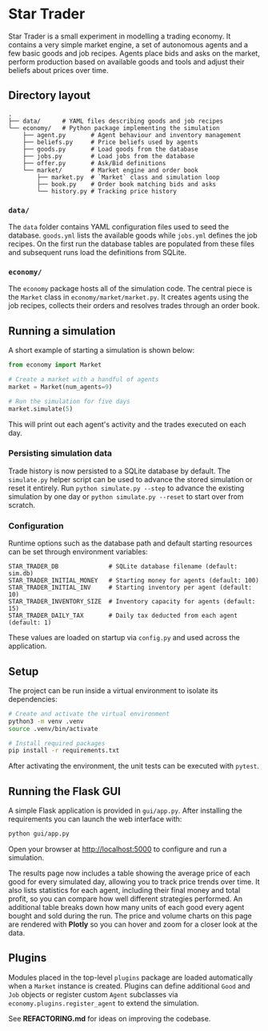 # Star Trader

Star Trader is a small experiment in modelling a trading economy. It contains a very
simple market engine, a set of autonomous agents and a few basic goods and job
recipes. Agents place bids and asks on the market, perform production based on
available goods and tools and adjust their beliefs about prices over time.

## Directory layout

```
.
├── data/      # YAML files describing goods and job recipes
└── economy/   # Python package implementing the simulation
    ├── agent.py       # Agent behaviour and inventory management
    ├── beliefs.py     # Price beliefs used by agents
    ├── goods.py       # Load goods from the database
    ├── jobs.py        # Load jobs from the database
    ├── offer.py       # Ask/Bid definitions
    └── market/        # Market engine and order book
        ├── market.py  # `Market` class and simulation loop
        ├── book.py    # Order book matching bids and asks
        └── history.py # Tracking price history
```

### `data/`

The `data` folder contains YAML configuration files used to seed the
database. `goods.yml` lists the available goods while `jobs.yml` defines the
job recipes. On the first run the database tables are populated from these
files and subsequent runs load the definitions from SQLite.

### `economy/`

The `economy` package hosts all of the simulation code. The central piece is the
`Market` class in `economy/market/market.py`. It creates agents using the job
recipes, collects their orders and resolves trades through an order book.

## Running a simulation

A short example of starting a simulation is shown below:

```python
from economy import Market

# Create a market with a handful of agents
market = Market(num_agents=9)

# Run the simulation for five days
market.simulate(5)
```

This will print out each agent's activity and the trades executed on each day.

### Persisting simulation data

Trade history is now persisted to a SQLite database by default. The
`simulate.py` helper script can be used to advance the stored simulation or
reset it entirely. Run `python simulate.py --step` to advance the existing
simulation by one day or `python simulate.py --reset` to start over from
scratch.

### Configuration

Runtime options such as the database path and default starting resources can be
set through environment variables:

```
STAR_TRADER_DB              # SQLite database filename (default: sim.db)
STAR_TRADER_INITIAL_MONEY   # Starting money for agents (default: 100)
STAR_TRADER_INITIAL_INV     # Starting inventory per agent (default: 10)
STAR_TRADER_INVENTORY_SIZE  # Inventory capacity for agents (default: 15)
STAR_TRADER_DAILY_TAX       # Daily tax deducted from each agent (default: 1)
```

These values are loaded on startup via `config.py` and used across the
application.

## Setup

The project can be run inside a virtual environment to isolate its
dependencies:

```bash
# Create and activate the virtual environment
python3 -m venv .venv
source .venv/bin/activate

# Install required packages
pip install -r requirements.txt
```

After activating the environment, the unit tests can be executed with `pytest`.


## Running the Flask GUI

A simple Flask application is provided in `gui/app.py`. After installing the requirements you can launch the web interface with:

```bash
python gui/app.py
```

Open your browser at [http://localhost:5000](http://localhost:5000) to configure and run a simulation.

The results page now includes a table showing the average price of each good for every simulated day, allowing you to track price trends over time.
It also lists statistics for each agent, including their final money and total profit, so you can compare how well different strategies performed. An additional table breaks down how many units of each good every agent bought and sold during the run. The price and volume charts on this page are rendered with **Plotly** so you can hover and zoom for a closer look at the data.

## Plugins

Modules placed in the top-level `plugins` package are loaded automatically when a `Market` instance is created. Plugins can define additional `Good` and `Job` objects or register custom `Agent` subclasses via `economy.plugins.register_agent` to extend the simulation.

See **REFACTORING.md** for ideas on improving the codebase.
